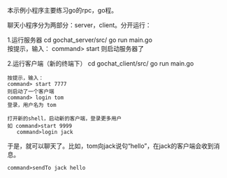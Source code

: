 本示例小程序主要练习go的rpc，go程。

聊天小程序分为两部分：server，client。分开运行：

  1.运行服务器
    cd gochat_server/src/ 
    go run main.go    
    按提示，输入：
    command> start
    则启动服务器了
  
  2.运行客户端（新的终端下）
    cd gochat_client/src/ 
    go run main.go
  
    按提示，输入：
    command> start 7777  
    则启动了一个客户端
    command> login tom
    登录，用户名为 tom
  
    打开新的shell，启动新的客户端，登录更多用户
    如 command>start 9999
       command>login jack
  
  于是，就可以聊天了。比如，tom向jack说句“hello”，在jack的客户端会收到消息。
  
    command>sendTo jack hello
  


  
  